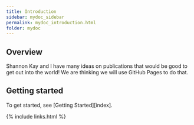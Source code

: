 ```yaml
---
title: Introduction
sidebar: mydoc_sidebar
permalink: mydoc_introduction.html
folder: mydoc
---
```


## Overview
Shannon Kay and I have many ideas on publications that would be good to get out into the world! We are thinking we will use GitHub Pages to do that. 

## Getting started

To get started, see [Getting Started][index].

{% include links.html %}
